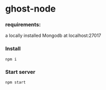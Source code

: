 # ghost-node

### requirements: 

a locally installed Mongodb at localhost:27017

### Install

`npm i`

### Start server

`npm start`

